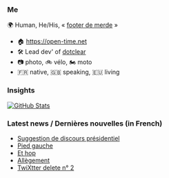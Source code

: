 ### Me

🌍 Human, He/His, « [footer de merde](https://open-time.net/post/2013/07/17/La-veritable-histoire-du-Footer-de-merde-) » 
* 🏠 https://open-time.net 
* 🛠️ Lead dev' of [dotclear](https://git.dotclear.org/dev/dotclear)
* 📷 photo, 🚲 vélo, 🏍️ moto 
* 🇫🇷 native, 🇬🇧 speaking, 🇪🇺 living

### Insights

[![GitHub Stats](https://github-readme-stats-sigma-five.vercel.app/api?username=franck-paul)](https://github.com/franck-paul)

### Latest news / Dernières nouvelles (in French)

<!-- BLOG-POST-LIST:START -->
- [Suggestion de discours présidentiel](https://open-time.net/post/2024/12/06/Suggestion-de-discours-presidentiel)
- [Pied gauche](https://open-time.net/post/2024/12/05/Pied-gauche)
- [Et hop](https://open-time.net/post/2024/12/04/Et-hop)
- [Allègement](https://open-time.net/post/2024/12/03/Allegement)
- [TwiXtter delete n° 2](https://open-time.net/post/2024/12/02/TwiXtter-delete-n-2)
<!-- BLOG-POST-LIST:END -->
